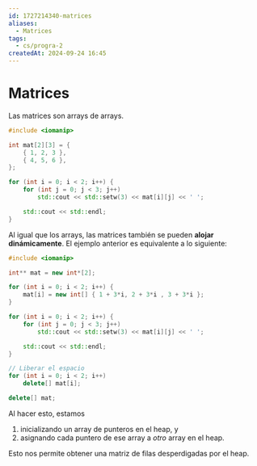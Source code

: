 ```yaml
---
id: 1727214340-matrices
aliases:
  - Matrices
tags:
  - cs/progra-2
createdAt: 2024-09-24 16:45
---
```


# Matrices

Las matrices son arrays de arrays.

```cpp
#include <iomanip>

int mat[2][3] = {
    { 1, 2, 3 },
    { 4, 5, 6 },
};

for (int i = 0; i < 2; i++) {
    for (int j = 0; j < 3; j++)
        std::cout << std::setw(3) << mat[i][j] << ' ';

    std::cout << std::endl;
}
```

Al igual que los arrays, las matrices también se pueden **alojar dinámicamente**. El ejemplo anterior es equivalente a lo siguiente:

```cpp
#include <iomanip>

int** mat = new int*[2];

for (int i = 0; i < 2; i++) {
    mat[i] = new int[] { 1 + 3*i, 2 + 3*i , 3 + 3*i };
}

for (int i = 0; i < 2; i++) {
    for (int j = 0; j < 3; j++)
        std::cout << std::setw(3) << mat[i][j] << ' ';

    std::cout << std::endl;
}

// Liberar el espacio
for (int i = 0; i < 2; i++)
    delete[] mat[i];

delete[] mat;

```

Al hacer esto, estamos

1. inicializando un array de punteros en el heap, y
2. asignando cada puntero de ese array a *otro* array en el heap.

Esto nos permite obtener una matriz de filas desperdigadas por el heap.
